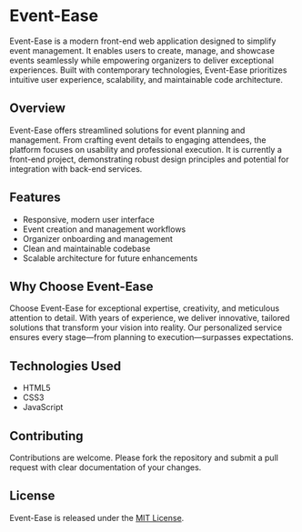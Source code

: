 # Event-Ease

Event-Ease is a modern front-end web application designed to simplify event management. It enables users to create, manage, and showcase events seamlessly while empowering organizers to deliver exceptional experiences. Built with contemporary technologies, Event-Ease prioritizes intuitive user experience, scalability, and maintainable code architecture.

## Overview

Event-Ease offers streamlined solutions for event planning and management. From crafting event details to engaging attendees, the platform focuses on usability and professional execution. It is currently a front-end project, demonstrating robust design principles and potential for integration with back-end services.

## Features

- Responsive, modern user interface
- Event creation and management workflows
- Organizer onboarding and management
- Clean and maintainable codebase
- Scalable architecture for future enhancements

## Why Choose Event-Ease

Choose Event-Ease for exceptional expertise, creativity, and meticulous attention to detail. With years of experience, we deliver innovative, tailored solutions that transform your vision into reality. Our personalized service ensures every stage—from planning to execution—surpasses expectations.

## Technologies Used

- HTML5
- CSS3
- JavaScript

## Contributing

Contributions are welcome. Please fork the repository and submit a pull request with clear documentation of your changes.

## License

Event-Ease is released under the [MIT License](LICENSE).

